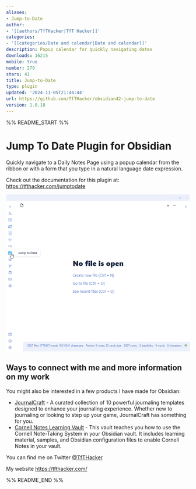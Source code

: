 ```yaml
---
aliases:
- Jump-to-Date
author:
- '[[authors/TfTHacker|TfT Hacker]]'
categories:
- '[[categories/Date and calendar|Date and calendar]]'
description: Popup calendar for quickly navigating dates
downloads: 16215
mobile: true
number: 279
stars: 41
title: Jump-to-Date
type: plugin
updated: '2024-11-05T21:44:44'
url: https://github.com/TfTHacker/obsidian42-jump-to-date
version: 1.0.18
---
```


%% README_START %%

# Jump To Date Plugin for Obsidian

Quickly navigate to a Daily Notes Page using a popup calendar from the ribbon or with a form that you type in a natural language date expression.

Check out the documentation for this plugin at: https://tfthacker.com/jumptodate

![Feature Preview](https://raw.githubusercontent.com/TfTHacker/obsidian42-jump-to-date/HEAD/FeaturePreview-ribbon.gif)

## Ways to connect with me and more information on my work

You might also be interested in a few products I have made for Obsidian:

- [JournalCraft](https://tfthacker.com/jco) - A curated collection of 10 powerful journaling templates designed to enhance your journaling experience. Whether new to journaling or looking to step up your game, JournalCraft has something for you.
- [Cornell Notes Learning Vault](https://tfthacker.com/cornell-notes) - This vault teaches you how to use the Cornell Note-Taking System in your Obsidian vault. It includes learning material, samples, and Obsidian configuration files to enable Cornell Notes in your vault.

You can find me on Twitter [@TfTHacker](https://twitter.com/TfTHacker)

My website https://tfthacker.com/


%% README_END %%